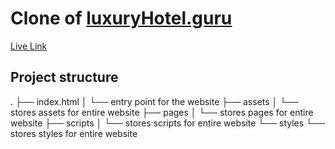 # Clone of [luxuryHotel.guru](https://luxuryhotel.guru/)

[Live Link]('https://luxuryhotel-guru-clone.pages.dev/'_)

## Project structure

.
├── index.html
│ └── entry point for the website
├── assets
│ └── stores assets for entire website
├── pages
│ └── stores pages for entire website
├── scripts
│ └── stores scripts for entire website
└── styles
└── stores styles for entire website

